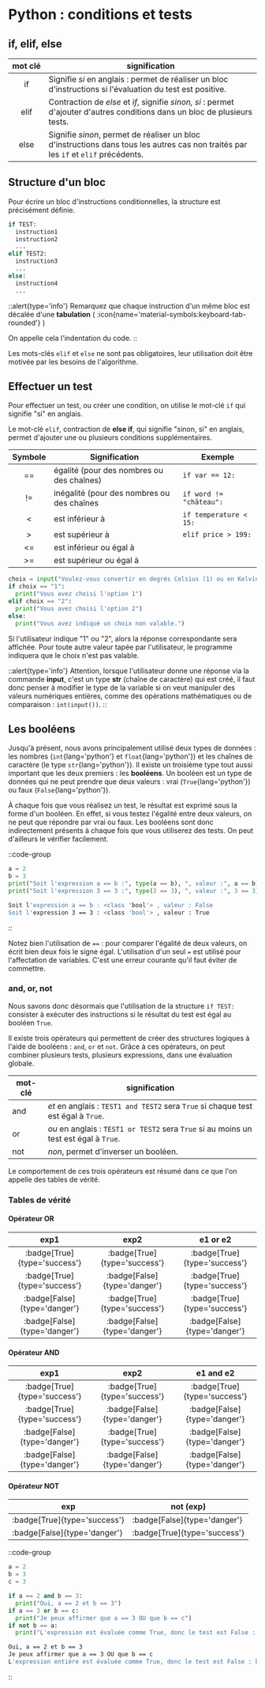 # Python : conditions et tests
## if, elif, else

| mot&nbsp;clé | signification                                                                                                                       |
|:------------:|-------------------------------------------------------------------------------------------------------------------------------------|
|      if      | Signifie _si_ en anglais : permet de réaliser un bloc d'instructions si l'évaluation du test est positive.                          |
|     elif     | Contraction de _else_ et _if_, signifie _sinon, si_ : permet d'ajouter d'autres conditions dans un bloc de plusieurs tests.         |
|     else     | Signifie _sinon_, permet de réaliser un bloc d'instructions dans tous les autres cas non traités par les `if` et `elif` précédents. |


## Structure d'un bloc
Pour écrire un bloc d'instructions conditionnelles, la structure est précisément définie.


```python
if TEST:
  instruction1
  instruction2
  ...
elif TEST2:
  instruction3
  ...
else:
  instruction4
  ...
```

::alert{type='info'}
Remarquez que chaque instruction d'un même bloc est décalée d'une **tabulation** ( :icon{name='material-symbols:keyboard-tab-rounded'} )

On appelle cela l'indentation du code.
::

Les mots-clés `elif` et `else` ne sont pas obligatoires, leur utilisation doit être motivée par les besoins de l'algorithme.

## Effectuer un test

Pour effectuer un test, ou créer une condition, on utilise le mot-clé `if` qui signifie "si" en anglais.

Le mot-clé `elif`, contraction de **else if**, qui signifie "sinon, si" en anglais, permet d'ajouter une ou plusieurs conditions supplémentaires.


| Symbole | Signification                              | Exemple                 |
|:-------:|--------------------------------------------|-------------------------|
|   ==    | égalité (pour des nombres ou des chaînes)  | `ìf var == 12:`         |
|   !=    | inégalité (pour des nombres ou des chaînes | `if word != "château":` |
|    <    | est inférieur à                            | `if temperature < 15:`  |
|    >    | est supérieur à                            | `elif price > 199:`     |
|   <=    | est inférieur ou égal à                    |                         |
|   >=    | est supérieur ou égal à                    |                         |


```python title="exemple : mettre en place un choix d'options"
choix = input("Voulez-vous convertir en degrés Celsius (1) ou en Kelvin (2) ? \n")
if choix == "1":
  print("Vous avez choisi l'option 1")
elif choix == "2":
  print("Vous avez choisi l'option 2")
else:
  print("Vous avez indiqué un choix non valable.")
```

Si l'utilisateur indique "1" ou "2", alors la réponse correspondante sera affichée. Pour toute autre valeur tapée par l'utilisateur, le programme indiquera que le choix n'est pas valable.

::alert{type='info'}
Attention, lorsque l'utilisateur donne une réponse via la commande **input**, c'est un type **str** (chaîne de caractère) qui est créé, il faut donc penser à modifier le type de la variable si on veut manipuler des valeurs numériques entières, comme des opérations mathématiques ou de comparaison : `int(input())`.
::

## Les booléens
Jusqu'à présent, nous avons principalement utilisé deux types de données : les nombres (`int`{lang='python'} et `float`{lang='python'}) et les chaînes de caractère (le type `str`{lang='python'}). Il existe un troisième type tout aussi important que les deux premiers : les **booléens**. Un booléen est un type de données qui ne peut prendre que deux valeurs : vrai (`True`{lang='python'}) ou faux (`False`{lang='python'}).

À chaque fois que vous réalisez un test, le résultat est exprimé sous la forme d'un booléen. En effet, si vous testez l'égalité entre deux valeurs, on ne peut que répondre par vrai ou faux. Les booléens sont donc indirectement présents à chaque fois que vous utiliserez des tests. On peut d'ailleurs le vérifier facilement.

::code-group
``` python [exemple]
a = 2
b = 3
print("Soit l'expression a == b :", type(a == b), ", valeur :", a == b)
print("Soit l'expression 3 == 3 :", type(3 == 3), ", valeur :", 3 == 3)
```

```bash [résultat]
Soit l'expression a == b : <class 'bool'> , valeur : False
Soit l'expression 3 == 3 : <class 'bool'> , valeur : True
```
::

Notez bien l'utilisation de `==` : pour comparer l'égalité de deux valeurs, on écrit bien deux fois le signe égal. L'utilisation d'un seul `=` est utilisé pour l'affectation de variables. C'est une erreur courante qu'il faut éviter de commettre.

### and, or, not
Nous savons donc désormais que l'utilisation de la structure `if TEST:` consister à exécuter des instructions si le résultat du test est égal au booléen `True`.

Il existe trois opérateurs qui permettent de créer des structures logiques à l'aide de booléens : `and`, `or` et `not`. Grâce à ces opérateurs, on peut combiner plusieurs tests, plusieurs expressions, dans une évaluation globale.

| mot-clé | signification                                                                         |
|---------|---------------------------------------------------------------------------------------|
| and     | _et_ en anglais : `TEST1 and TEST2` sera `True` si chaque test est égal à `True`.     |
| or      | _ou_ en anglais : `TEST1 or TEST2` sera `True` si au moins un test est égal à `True`. |
| not     | _non_, permet d'inverser un booléen.                                                  |


Le comportement de ces trois opérateurs est résumé dans ce que l'on appelle des tables de vérité.

### Tables de vérité

#### Opérateur OR

|             exp1             |             exp2             |          e1  or  e2          |
|:----------------------------:|:----------------------------:|:----------------------------:|
| :badge[True]{type='success'} | :badge[True]{type='success'} | :badge[True]{type='success'} |
| :badge[True]{type='success'} | :badge[False]{type='danger'} | :badge[True]{type='success'} |
| :badge[False]{type='danger'} | :badge[True]{type='success'} | :badge[True]{type='success'} |
| :badge[False]{type='danger'} | :badge[False]{type='danger'} | :badge[False]{type='danger'} |

#### Opérateur AND

|             exp1             |             exp2             |         e1  and  e2          |
|:----------------------------:|:----------------------------:|:----------------------------:|
| :badge[True]{type='success'} | :badge[True]{type='success'} | :badge[True]{type='success'} |
| :badge[True]{type='success'} | :badge[False]{type='danger'} | :badge[False]{type='danger'} |
| :badge[False]{type='danger'} | :badge[True]{type='success'} | :badge[False]{type='danger'} |
| :badge[False]{type='danger'} | :badge[False]{type='danger'} | :badge[False]{type='danger'} |

#### Opérateur NOT

| exp                          | not (exp)                    |
|------------------------------|------------------------------|
| :badge[True]{type='success'} | :badge[False]{type='danger'} |
| :badge[False]{type='danger'} | :badge[True]{type='success'} |

::code-group
```python [exemple]
a = 2
b = 3
c = 3

if a == 2 and b == 3:
  print("Oui, a == 2 et b == 3")
if a == 3 or b == c:
  print("Je peux affirmer que a == 3 OU que b == c")
if not b == a:
  print("L'expression est évaluée comme True, donc le test est False : b n'est pas égal à a.")
```
```bash [résultat]
Oui, a == 2 et b == 3
Je peux affirmer que a == 3 OU que b == c
L'expression entière est évaluée comme True, donc le test est False : b n'est pas égal à a.
```
::